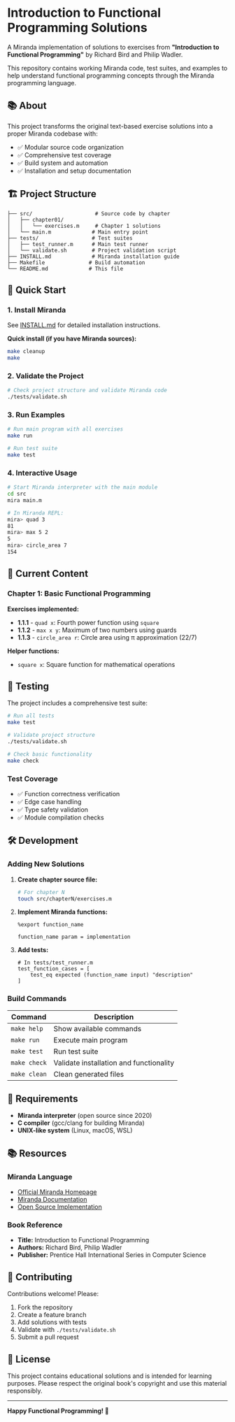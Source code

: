 # Introduction to Functional Programming Solutions

A Miranda implementation of solutions to exercises from **"Introduction to Functional Programming"** by Richard Bird and Philip Wadler.

This repository contains working Miranda code, test suites, and examples to help understand functional programming concepts through the Miranda programming language.

## 📚 About

This project transforms the original text-based exercise solutions into a proper Miranda codebase with:

- ✅ Modular source code organization
- ✅ Comprehensive test coverage
- ✅ Build system and automation
- ✅ Installation and setup documentation

## 🏗️ Project Structure

```
├── src/                    # Source code by chapter
│   ├── chapter01/
│   │   └── exercises.m     # Chapter 1 solutions
│   └── main.m             # Main entry point
├── tests/                 # Test suites
│   ├── test_runner.m      # Main test runner
│   └── validate.sh        # Project validation script
├── INSTALL.md             # Miranda installation guide
├── Makefile              # Build automation
└── README.md             # This file
```

## 🚀 Quick Start

### 1. Install Miranda

See [INSTALL.md](INSTALL.md) for detailed installation instructions.

**Quick install (if you have Miranda sources):**
```bash
make cleanup
make
```

### 2. Validate the Project

```bash
# Check project structure and validate Miranda code
./tests/validate.sh
```

### 3. Run Examples

```bash
# Run main program with all exercises
make run

# Run test suite
make test
```

### 4. Interactive Usage

```bash
# Start Miranda interpreter with the main module
cd src
mira main.m

# In Miranda REPL:
mira> quad 3
81
mira> max 5 2
5
mira> circle_area 7
154
```

## 📖 Current Content

### Chapter 1: Basic Functional Programming

**Exercises implemented:**
- **1.1.1** - `quad x`: Fourth power function using `square`
- **1.1.2** - `max x y`: Maximum of two numbers using guards
- **1.1.3** - `circle_area r`: Circle area using π approximation (22/7)

**Helper functions:**
- `square x`: Square function for mathematical operations

## 🧪 Testing

The project includes a comprehensive test suite:

```bash
# Run all tests
make test

# Validate project structure
./tests/validate.sh

# Check basic functionality
make check
```

### Test Coverage
- ✅ Function correctness verification
- ✅ Edge case handling
- ✅ Type safety validation
- ✅ Module compilation checks

## 🛠️ Development

### Adding New Solutions

1. **Create chapter source file:**
   ```bash
   # For chapter N
   touch src/chapterN/exercises.m
   ```

2. **Implement Miranda functions:**
   ```miranda
   %export function_name

   function_name param = implementation
   ```

3. **Add tests:**
   ```miranda
   # In tests/test_runner.m
   test_function_cases = [
       test_eq expected (function_name input) "description"
   ]
   ```

### Build Commands

| Command | Description |
|---------|-------------|
| `make help` | Show available commands |
| `make run` | Execute main program |
| `make test` | Run test suite |
| `make check` | Validate installation and functionality |
| `make clean` | Clean generated files |

## 🔧 Requirements

- **Miranda interpreter** (open source since 2020)
- **C compiler** (gcc/clang for building Miranda)
- **UNIX-like system** (Linux, macOS, WSL)

## 📚 Resources

### Miranda Language
- [Official Miranda Homepage](http://miranda.org.uk/)
- [Miranda Documentation](https://github.com/garrett-may/miranda-documentation)
- [Open Source Implementation](https://github.com/ncihnegn/miranda)

### Book Reference
- **Title:** Introduction to Functional Programming
- **Authors:** Richard Bird, Philip Wadler
- **Publisher:** Prentice Hall International Series in Computer Science

## 🤝 Contributing

Contributions welcome! Please:

1. Fork the repository
2. Create a feature branch
3. Add solutions with tests
4. Validate with `./tests/validate.sh`
5. Submit a pull request

## 📄 License

This project contains educational solutions and is intended for learning purposes. Please respect the original book's copyright and use this material responsibly.

---

**Happy Functional Programming! 🎉**
